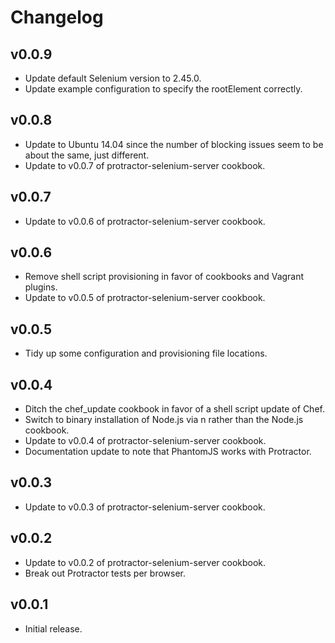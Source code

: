 # Changelog

## v0.0.9

  * Update default Selenium version to 2.45.0.
  * Update example configuration to specify the rootElement correctly.

## v0.0.8

  * Update to Ubuntu 14.04 since the number of blocking issues seem to be about the same, just different.
  * Update to v0.0.7 of protractor-selenium-server cookbook.

## v0.0.7

  * Update to v0.0.6 of protractor-selenium-server cookbook.

## v0.0.6

  * Remove shell script provisioning in favor of cookbooks and Vagrant plugins.
  * Update to v0.0.5 of protractor-selenium-server cookbook.

## v0.0.5

  * Tidy up some configuration and provisioning file locations.

## v0.0.4

  * Ditch the chef_update cookbook in favor of a shell script update of Chef.
  * Switch to binary installation of Node.js via n rather than the Node.js cookbook.
  * Update to v0.0.4 of protractor-selenium-server cookbook.
  * Documentation update to note that PhantomJS works with Protractor.

## v0.0.3

  * Update to v0.0.3 of protractor-selenium-server cookbook.

## v0.0.2

  * Update to v0.0.2 of protractor-selenium-server cookbook.
  * Break out Protractor tests per browser.

## v0.0.1

  * Initial release.
